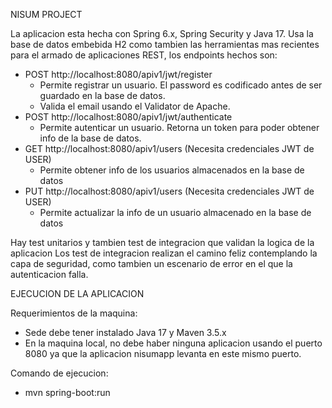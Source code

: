 NISUM PROJECT

La aplicacion esta hecha con Spring 6.x, Spring Security y Java 17.
Usa la base de datos embebida H2 como tambien las herramientas mas recientes para el armado de aplicaciones REST, los
endpoints hechos son:

- POST http://localhost:8080/apiv1/jwt/register
    * Permite registrar un usuario. El password es codificado antes de ser
    guardado en la base de datos.
    * Valida el email usando el Validator de Apache.
- POST http://localhost:8080/apiv1/jwt/authenticate
    * Permite autenticar un usuario. Retorna un token para poder obtener
    info de la base de datos.
- GET http://localhost:8080/apiv1/users (Necesita credenciales JWT de USER)
    * Permite obtener info de los usuarios almacenados en la base de datos
- PUT http://localhost:8080/apiv1/users (Necesita credenciales JWT de USER)
    * Permite actualizar la info de un usuario almacenado en la base de datos
    
Hay test unitarios y tambien test de integracion que validan la logica de la aplicacion
Los test de integracion realizan el camino feliz contemplando la capa de seguridad,
como tambien un escenario de error en el que la autenticacion falla.


EJECUCION DE LA APLICACION

Requerimientos de la maquina:
- Sede debe tener instalado Java 17 y Maven 3.5.x
- En la maquina local, no debe haber ninguna aplicacion usando el puerto 8080
  ya que la aplicacion nisumapp levanta en este mismo puerto.
  
Comando de ejecucion:
- mvn spring-boot:run